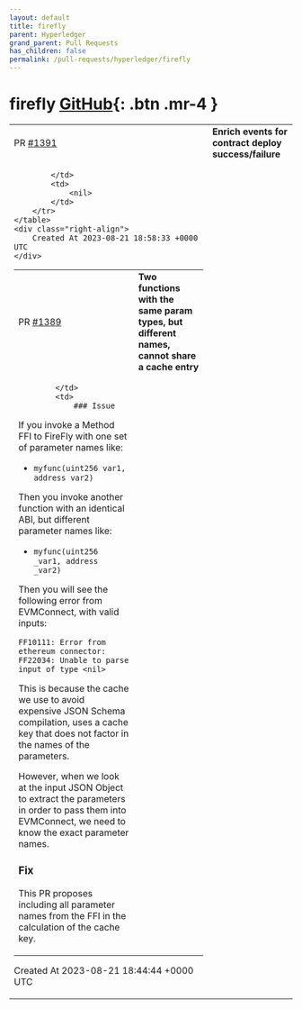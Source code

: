 ```yaml
---
layout: default
title: firefly
parent: Hyperledger
grand_parent: Pull Requests
has_children: false
permalink: /pull-requests/hyperledger/firefly
---
```


# firefly <span class="fs-3 right-align">[GitHub](https://github.com/hyperledger/firefly){: .btn .mr-4 }</span>


<div>
    <table>
        <tr>
            <td>
                PR <a href="https://github.com/hyperledger/firefly/pull/1391" class=".btn">#1391</a>
            </td>
            <td>
                <b>
                    Enrich events for contract deploy success/failure
                </b>
            </td>
        </tr>
        <tr>
            <td>
                
            </td>
            <td>
                <nil>
            </td>
        </tr>
    </table>
    <div class="right-align">
        Created At 2023-08-21 18:58:33 +0000 UTC
    </div>
</div>

<div>
    <table>
        <tr>
            <td>
                PR <a href="https://github.com/hyperledger/firefly/pull/1389" class=".btn">#1389</a>
            </td>
            <td>
                <b>
                    Two functions with the same param types, but different names, cannot share a cache entry
                </b>
            </td>
        </tr>
        <tr>
            <td>
                
            </td>
            <td>
                ### Issue

If you invoke a Method FFI to FireFly with one set of parameter names like:

- `myfunc(uint256 var1, address var2)`

Then you invoke another function with an identical ABI, but different parameter names like:

- `myfunc(uint256 _var1, address _var2)`

Then you will see the following error from EVMConnect, with valid inputs:

`FF10111: Error from ethereum connector: FF22034: Unable to parse input of type <nil>`

This is because the cache we use to avoid expensive JSON Schema compilation, uses a cache key that does not factor in the names of the parameters.

However, when we look at the input JSON Object to extract the parameters in order to pass them into EVMConnect, we need to know the exact parameter names.

### Fix

This PR proposes including all parameter names from the FFI in the calculation of the cache key.
            </td>
        </tr>
    </table>
    <div class="right-align">
        Created At 2023-08-21 18:44:44 +0000 UTC
    </div>
</div>

